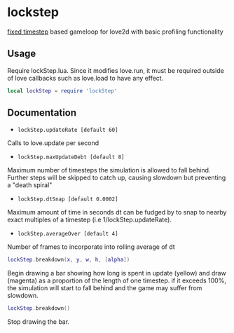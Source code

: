 lockstep
===

[fixed timestep](https://medium.com/@tglaiel/how-to-make-your-game-run-at-60fps-24c61210fe75) based gameloop for love2d with basic profiling functionality

Usage
---

Require lockStep.lua. Since it modifies love.run, it must be required outside of love callbacks such as love.load to have any effect.

```lua
local lockStep = require 'lockStep'
```

Documentation
---

- `lockStep.updateRate [default 60]`

Calls to love.update per second 

- `lockStep.maxUpdateDebt [default 8]`

Maximum number of timesteps the simulation is allowed to fall behind.
Further steps will be skipped to catch up, causing slowdown but preventing a "death spiral"

- `lockStep.dtSnap [default 0.0002]`

Maximum amount of time in seconds dt can be fudged by
to snap to nearby exact multiples of a timestep (i.e 1/lockStep.updateRate).

- `lockStep.averageOver [default 4]`

Number of frames to incorporate into rolling average of dt


```lua
lockStep.breakdown(x, y, w, h, [alpha])
```
Begin drawing a bar showing how long is spent in update (yellow) and draw (magenta)
as a proportion of the length of one timestep. if it exceeds 100%, the simulation will start to fall behind
and the game may suffer from slowdown.

```lua
lockStep.breakdown()
```
Stop drawing the bar.
